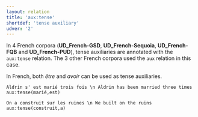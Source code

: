 ```yaml
---
layout: relation
title: 'aux:tense'
shortdef: 'tense auxiliary'
udver: '2'
---
```


In 4 French corpora (**UD_French-GSD**, **UD_French-Sequoia**, **UD_French-FQB** and **UD_French-PUD**), tense auxiliaries are annotated with the `aux:tense` relation.
The 3 other French corpora used the `aux` relation in this case.

In French, both _être_ and _avoir_ can be used as tense auxiliaries.

~~~ sdparse
Aldrin s' est marié trois fois \n Aldrin has been married three times
aux:tense(marié,est)
~~~

~~~ sdparse
On a construit sur les ruines \n We built on the ruins
aux:tense(construit,a)
~~~
<!-- Interlanguage links updated Po lis 14 15:35:12 CET 2022 -->

